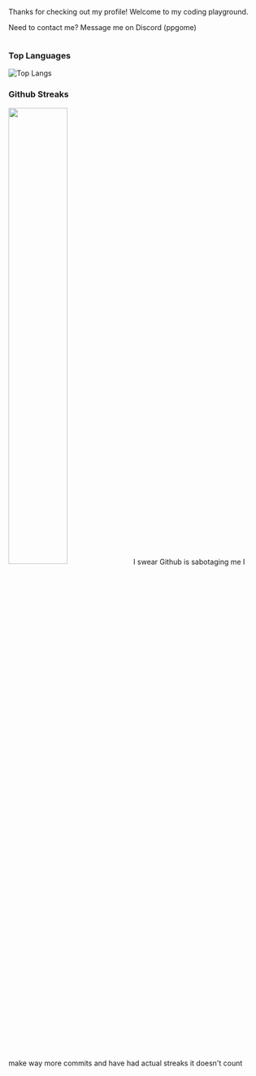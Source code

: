Thanks for checking out my profile! Welcome to my coding playground.

Need to contact me? Message me on Discord (ppgome)

<img src="https://komarev.com/ghpvc/?username=PPGOME&style=flat-square&color=red" alt=""/>

### Top Languages
 ![Top Langs](https://github-readme-stats.vercel.app/api/top-langs/?username=PPGOME&layout=compact)

### Github Streaks
<img src="https://github-readme-streak-stats.herokuapp.com/?user=PPGOME&theme=dark" width="48%" >
I swear Github is sabotaging me I make way more commits and have had actual streaks it doesn't count

<!---
PPGOME/PPGOME is a ✨ special ✨ repository because its `README.md` (this file) appears on your GitHub profile.
You can click the Preview link to take a look at your changes.
--->
